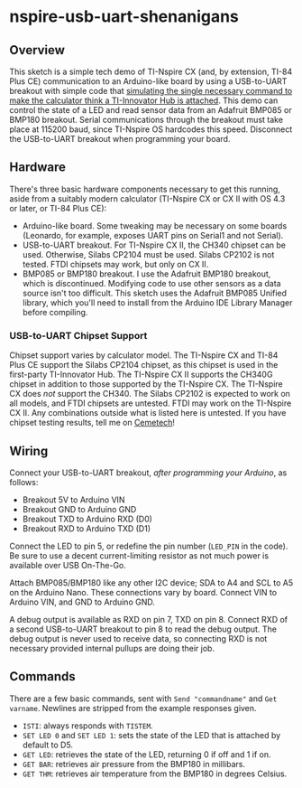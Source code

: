 # nspire-usb-uart-shenanigans
## Overview
This sketch is a simple tech demo of TI-Nspire CX (and, by extension, TI-84 Plus CE) communication to an Arduino-like board by using a USB-to-UART breakout with simple code that [simulating the single necessary command to make the calculator think a TI-Innovator Hub is attached](https://www.cemetech.net/forum/viewtopic.php?t=19697). This demo can control the state of a LED and read sensor data from an Adafruit BMP085 or BMP180 breakout. Serial communications through the breakout must take place at 115200 baud, since TI-Nspire OS hardcodes this speed. Disconnect the USB-to-UART breakout when programming your board. 

## Hardware
There's three basic hardware components necessary to get this running, aside from a suitably modern calculator (TI-Nspire CX or CX II with OS 4.3 or later, or TI-84 Plus CE):
* Arduino-like board. Some tweaking may be necessary on some boards (Leonardo, for example, exposes UART pins on Serial1 and not Serial). 
* USB-to-UART breakout. For TI-Nspire CX II, the CH340 chipset can be used. Otherwise, Silabs CP2104 must be used. Silabs CP2102 is not tested. FTDI chipsets may work, but only on CX II. 
* BMP085 or BMP180 breakout. I use the Adafruit BMP180 breakout, which is discontinued. Modifying code to use other sensors as a data source isn't too difficult. This sketch uses the Adafruit BMP085 Unified library, which you'll need to install from the Arduino IDE Library Manager before compiling.

### USB-to-UART Chipset Support
Chipset support varies by calculator model. The TI-Nspire CX and TI-84 Plus CE support the Silabs CP2104 chipset, as this chipset is used in the first-party TI-Innovator Hub. The TI-Nspire CX II supports the CH340G chipset in addition to those supported by the TI-Nspire CX. The TI-Nspire CX does *not* support the CH340. The Silabs CP2102 is expected to work on all models, and FTDI chipsets are untested. FTDI may work on the TI-Nspire CX II. Any combinations outside what is listed here is untested. If you have chipset testing results, tell me on [Cemetech](https://www.cemetech.net/forum/viewtopic.php?t=19697)!

## Wiring
Connect your USB-to-UART breakout, *after programming your Arduino*, as follows: 
* Breakout 5V to Arduino VIN
* Breakout GND to Arduino GND
* Breakout TXD to Arduino RXD (D0)
* Breakout RXD to Arduino TXD (D1)

Connect the LED to pin 5, or redefine the pin number (`LED_PIN` in the code). Be sure to use a decent current-limiting resistor as not much power is available over USB On-The-Go. 

Attach BMP085/BMP180 like any other I2C device; SDA to A4 and SCL to A5 on the Arduino Nano. These connections vary by board. Connect VIN to Arduino VIN, and GND to Arduino GND. 

A debug output is available as RXD on pin 7, TXD on pin 8. Connect RXD of a second USB-to-UART breakout to pin 8 to read the debug output. The debug output is never used to receive data, so connecting RXD is not necessary provided internal pullups are doing their job. 

## Commands
There are a few basic commands, sent with `Send "commandname"` and `Get varname`. Newlines are stripped from the example responses given.  
* `ISTI`: always responds with `TISTEM`.
* `SET LED 0` and `SET LED 1`: sets the state of the LED that is attached by default to D5.
* `GET LED`: retrieves the state of the LED, returning 0 if off and 1 if on.
* `GET BAR`: retrieves air pressure from the BMP180 in millibars.
* `GET THM`: retrieves air temperature from the BMP180 in degrees Celsius.
